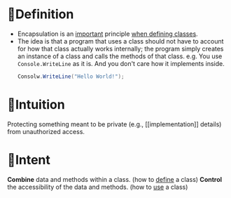 # 📝Definition
- Encapsulation is an <u>important</u> principle <u>when defining classes</u>.
- The idea is that a program that uses a class should not have to account for how that class actually works internally; the program simply creates an instance of a class and calls the methods of that class. e.g. You use `Console.WriteLine` as it is. And you don't care how it implements inside.
  ```c#
  Consolw.WriteLine("Hello World!");
  ```
# 🧠Intuition
Protecting something meant to be private (e.g., [[implementation]] details) from unauthorized access.

# 🎯Intent
**Combine** data and methods within a class.   (how to <u>define</u> a class)
**Control** the accessibility of the data and methods.  (how to <u>use</u> a class)


